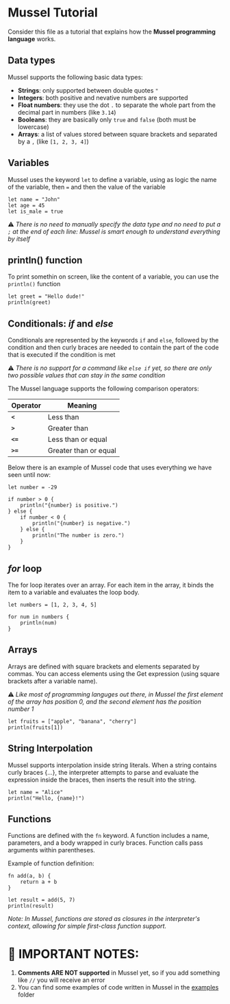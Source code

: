 # Mussel Tutorial
Consider this file as a tutorial that explains how the **Mussel programming language** works.

## Data types

Mussel supports the following basic data types:

- **Strings**: only supported between double quotes `"`
- **Integers**: both positive and nevative numbers are supported
- **Float numbers**: they use the dot `.` to separate the whole part from the decimal part in numbers (like `3.14`)
- **Booleans**: they are basically only `true` and `false` (both must be lowercase)
- **Arrays**: a list of values stored between square brackets and separated by a `,` (like `[1, 2, 3, 4]`)

## Variables
Mussel uses the keyword `let` to define a variable, using as logic the name of the variable, then `=` and then the value of the variable

```
let name = "John"
let age = 45
let is_male = true
```

⚠️ *There is no need to manually specify the data type and no need to put a `;` at the end of each line: Mussel is smart enough to understand everything by itself*

## println() function
To print somethin on screen, like the content of a variable, you can use the `println()` function

```
let greet = "Hello dude!"
println(greet)
```

## Conditionals: *if* and *else*
Conditionals are represented by the keywords `if` and `else`, followed by the condition and then curly braces are needed to contain the part of the code that is executed if the condition is met

⚠️ *There is no support for a command like `else if` yet, so there are only two possible values that can stay in the same condition*

The Mussel language supports the following comparison operators:

| Operator     | Meaning              |
|--------------|----------------------|
| **`<`**      | Less than            |
| **`>`**      | Greater than         |
| **`<=`**     | Less than or equal   |
| **`>=`**     | Greater than or equal|

Below there is an example of Mussel code that uses everything we have seen until now:

```
let number = -29

if number > 0 {
    println("{number} is positive.")
} else {
    if number < 0 {
        println("{number} is negative.")
    } else {
        println("The number is zero.")
    }
}
```

## *for* loop
The for loop iterates over an array. For each item in the array, it binds the item to a variable and evaluates the loop body.

```
let numbers = [1, 2, 3, 4, 5]

for num in numbers {
    println(num)
}
```

## Arrays
Arrays are defined with square brackets and elements separated by commas. You can access elements using the Get expression (using square brackets after a variable name).

⚠️ *Like most of programming languges out there, in Mussel the first element of the array has position 0, and the second element has the position number 1*

```
let fruits = ["apple", "banana", "cherry"]
println(fruits[1])

```

## String Interpolation
Mussel supports interpolation inside string literals. When a string contains curly braces {...}, the interpreter attempts to parse and evaluate the expression inside the braces, then inserts the result into the string.

```
let name = "Alice"
println("Hello, {name}!")
```

## Functions
Functions are defined with the `fn` keyword. A function includes a name, parameters, and a body wrapped in curly braces. Function calls pass arguments within parentheses.

Example of function definition:

```
fn add(a, b) {
    return a + b
}

let result = add(5, 7)
println(result)
```

*Note: In Mussel, functions are stored as closures in the interpreter's context, allowing for simple first-class function support.*


# 🚨 IMPORTANT NOTES:
1. **Comments ARE NOT supported** in Mussel yet, so if you add something like `//` you will receive an error
2. You can find some examples of code written in Mussel in the [examples](../examples/Examples.md) folder